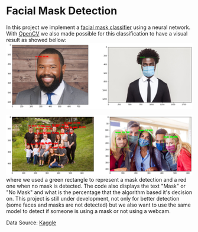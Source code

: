 # Facial Mask Detection

In this project we implement a [facial mask classifier](https://nbviewer.jupyter.org/github/diogolbar/mask-detection/blob/main/MaskClassifier.ipynb) using a neural network. With [OpenCV](https://nbviewer.jupyter.org/github/diogolbar/mask-detection/blob/main/FaceMaskRecog.ipynb) we also made possible for this classification to have a visual result as showed bellow:
![](onefacemask.png)

![](maskfinal.png)
where we used a green rectangle to represent a mask detection and a red one when no mask is detected. The code also displays the text "Mask" or "No Mask" and what is the percentage that the algorithm based it's decision on. This project is still under development, not only for better detection (some faces and masks are not detected) but we also want to use the same model to detect if someone is using a mask or not using a webcam.

Data Source: [Kaggle](https://www.kaggle.com/ashishjangra27/face-mask-12k-images-dataset)
 
